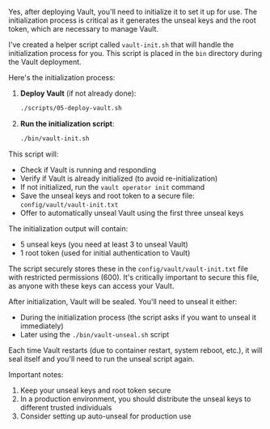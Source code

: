 Yes, after deploying Vault, you'll need to initialize it to set it up for use. The initialization process is critical as it generates the unseal keys and the root token, which are necessary to manage Vault.

I've created a helper script called `vault-init.sh` that will handle the initialization process for you. This script is placed in the `bin` directory during the Vault deployment.

Here's the initialization process:

1. **Deploy Vault** (if not already done):
   ```bash
   ./scripts/05-deploy-vault.sh
   ```

2. **Run the initialization script**:
   ```bash
   ./bin/vault-init.sh
   ```

This script will:
- Check if Vault is running and responding
- Verify if Vault is already initialized (to avoid re-initialization)
- If not initialized, run the `vault operator init` command
- Save the unseal keys and root token to a secure file: `config/vault/vault-init.txt`
- Offer to automatically unseal Vault using the first three unseal keys

The initialization output will contain:
- 5 unseal keys (you need at least 3 to unseal Vault)
- 1 root token (used for initial authentication to Vault)

The script securely stores these in the `config/vault/vault-init.txt` file with restricted permissions (600). It's critically important to secure this file, as anyone with these keys can access your Vault.

After initialization, Vault will be sealed. You'll need to unseal it either:
- During the initialization process (the script asks if you want to unseal it immediately)
- Later using the `./bin/vault-unseal.sh` script

Each time Vault restarts (due to container restart, system reboot, etc.), it will seal itself and you'll need to run the unseal script again.

Important notes:
1. Keep your unseal keys and root token secure
2. In a production environment, you should distribute the unseal keys to different trusted individuals
3. Consider setting up auto-unseal for production use
